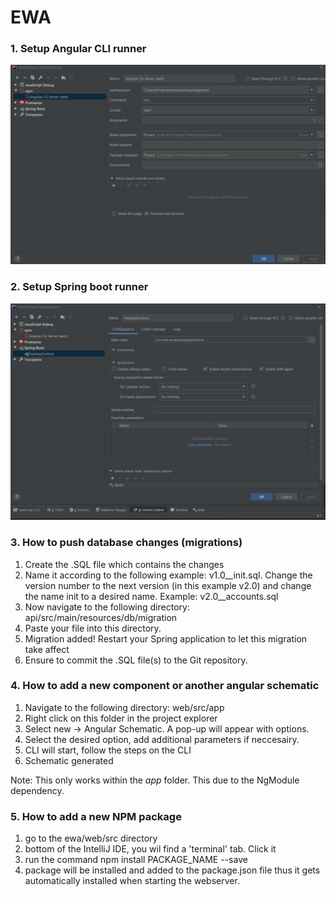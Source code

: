 # EWA

### 1. Setup Angular CLI runner
![Alt text](images/Angular-CLI-config.png?raw=true "Title")

### 2. Setup Spring boot runner
![Alt text](images/SpringBoot-config.png?raw=true "Title")

### 3. How to push database changes (migrations)

1. Create the .SQL file which contains the changes
2. Name it according to the following example: v1.0__init.sql. 
Change the version number to the next version (in this example v2.0)
and change the name init to a desired name. Example: v2.0__accounts.sql
3. Now navigate to the following directory: api/src/main/resources/db/migration
4. Paste your file into this directory.
5. Migration added! Restart your Spring application to let this migration take affect
6. Ensure to commit the .SQL file(s) to the Git repository.

### 4. How to add a new component or another angular schematic
1. Navigate to the following directory: web/src/app
2. Right click on this folder in the project explorer
3. Select new -> Angular Schematic. A pop-up will appear with options.
4. Select the desired option, add additional parameters if neccesairy.
5. CLI will start, follow the steps on the CLI
6. Schematic generated

Note: This only works within the *app* folder. This due to the NgModule dependency.

### 5. How to add a new NPM package

1. go to the ewa/web/src directory
2. bottom of the IntelliJ IDE, you wil find a 'terminal' tab. Click it
3. run the command npm install PACKAGE_NAME --save
4. package will be installed and added to the package.json file thus it gets automatically installed
when starting the webserver.

